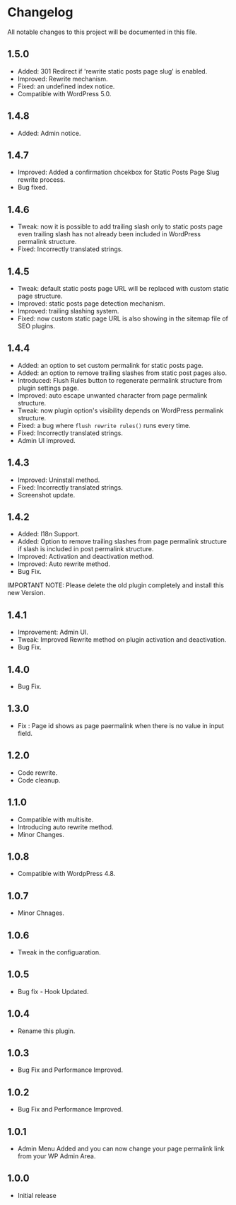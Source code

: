 # Changelog
All notable changes to this project will be documented in this file.

##  1.5.0

* Added: 301 Redirect if 'rewrite static posts page slug' is enabled.
* Improved: Rewrite mechanism.
* Fixed: an undefined index notice.
* Compatible with WordPress 5.0.

## 1.4.8

* Added: Admin notice.

## 1.4.7

* Improved: Added a confirmation chcekbox for Static Posts Page Slug rewrite process.
* Bug fixed.

## 1.4.6

* Tweak: now it is possible to add trailing slash only to static posts page even trailing slash has not already been included in WordPress permalink structure.
* Fixed: Incorrectly translated strings.

## 1.4.5

* Tweak: default static posts page URL will be replaced with custom static page structure.
* Improved: static posts page detection mechanism.
* Improved: trailing slashing system.
* Fixed: now custom static page URL is also showing in the sitemap file of SEO plugins.

## 1.4.4

* Added: an option to set custom permalink for static posts page.
* Added: an option to remove trailing slashes from static post pages also.
* Introduced: Flush Rules button to regenerate permalink structure from plugin settings page.
* Improved: auto escape unwanted character from page permalink structure.
* Tweak: now plugin option's visibility depends on WordPress permalink structure.
* Fixed: a bug where `flush rewrite rules()` runs every time.
* Fixed: Incorrectly translated strings.
* Admin UI improved.

## 1.4.3

* Improved: Uninstall method.
* Fixed: Incorrectly translated strings.
* Screenshot update.

## 1.4.2

* Added: I18n Support.
* Added: Option to remove trailing slashes from page permalink structure if slash is included in post permalink structure.
* Improved: Activation and deactivation method.
* Improved: Auto rewrite method.
* Bug Fix.

IMPORTANT NOTE: Please delete the old plugin completely and install this new Version.

## 1.4.1

* Improvement: Admin UI.
* Tweak: Improved Rewrite method on plugin activation and deactivation.
* Bug Fix.

## 1.4.0
* Bug Fix.

## 1.3.0
* Fix : Page id shows as page paermalink when there is no value in input field.

## 1.2.0
* Code rewrite.
* Code cleanup.

## 1.1.0
* Compatible with multisite.
* Introducing auto rewrite method.
* Minor Changes.

## 1.0.8
* Compatible with WordpPress 4.8.

## 1.0.7
* Minor Chnages.

## 1.0.6
* Tweak in the configuaration.

## 1.0.5
* Bug fix - Hook Updated.

## 1.0.4
* Rename this plugin.

## 1.0.3
* Bug Fix and Performance Improved.

## 1.0.2
* Bug Fix and Performance Improved.

## 1.0.1
* Admin Menu Added and you can now change your page permalink link from your WP Admin Area.

## 1.0.0
* Initial release
